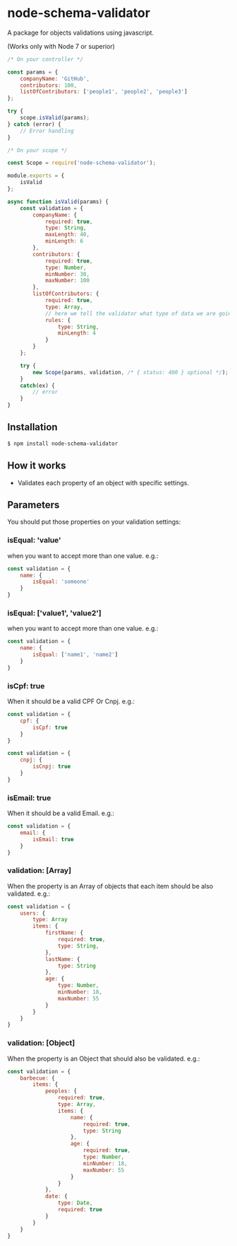 # node-schema-validator
A package for objects validations using javascript.

(Works only with Node 7 or superior)
```js
/* On your controller */

const params = {
    companyName: 'GitHub',
    contributors: 100,
    listOfContributors: ['people1', 'people2', 'people3']
};

try {
    scope.isValid(params);
} catch (error) {
    // Error handling
}
```

```js
/* On your scope */

const Scope = require('node-schema-validator');

module.exports = {
    isValid
};

async function isValid(params) {
    const validation = {
        companyName: {
            required: true,
            type: String,
            maxLength: 40,
            minLength: 6
        },
        contributors: {
            required: true,
            type: Number,
            minNumber: 30,
            maxNumber: 100
        },
        listOfContributors: {
            required: true,
            type: Array,
            // here we tell the validator what type of data we are going to handle on this array
            rules: {
                type: String,
                minLength: 4
            }
        }
    };

    try {
        new Scope(params, validation, /* { status: 400 } optional */);
    }
    catch(ex) {
        // error
    }
}
```

## Installation

```bash
$ npm install node-schema-validator
```
## How it works

* Validates each property of an object with specific settings.

## Parameters

You should put those properties on your validation settings:

### isEqual: 'value'
when you want to accept more than one value.
e.g.:
```js
const validation = {
    name: {
        isEqual: 'someone'
    }
}
```
### isEqual: ['value1', 'value2']
when you want to accept more than one value.
e.g.:
```js
const validation = {
    name: {
        isEqual: ['name1', 'name2']
    }
}
```
### isCpf: true
When it should be a valid CPF Or Cnpj.
e.g.:
```js
const validation = {
    cpf: {
        isCpf: true
    }
}

const validation = {
    cnpj: {
        isCnpj: true
    }
}
```
### isEmail: true
When it should be a valid Email.
e.g.:
```js
const validation = {
    email: {
        isEmail: true
    }
}
```
### validation: [Array]
When the property is an Array of objects that each item should be also validated.
e.g.:
```js
const validation = {
    users: {
        type: Array
        items: {
            firstName: {
                required: true,
                type: String,
            },
            lastName: {
                type: String
            },
            age: {
                type: Number,
                minNumber: 18,
                maxNumber: 55
            }
        }
    }
}
```
### validation: [Object]
When the property is an Object that should also be validated.
e.g.:
```js
const validation = {
    barbecue: {
        items: {
            peoples: {
                required: true,
                type: Array,
                items: {
                    name: {
                        required: true,
                        type: String
                    },
                    age: {
                        required: true,
                        type: Number,
                        minNumber: 18,
                        maxNumber: 55
                    }
                }
            },
            date: {
                type: Date,
                required: true
            }
        }
    }
}
```